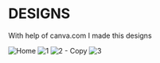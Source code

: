 # DESIGNS

With help of canva.com I made this designs

![Home](https://user-images.githubusercontent.com/91377756/196469137-c5777bd8-1c20-4c42-b1b3-92d5ce0c3506.png)
![1](https://user-images.githubusercontent.com/91377756/196469169-936bb73a-05f3-45f6-8058-f8af39a46169.png)
![2 - Copy](https://user-images.githubusercontent.com/91377756/196469198-e8bf5eba-7b59-4856-b05c-350f0bd39c73.png)
![3](https://user-images.githubusercontent.com/91377756/196469251-64fc7721-a27d-48b0-97f5-f36b9990da47.png)
